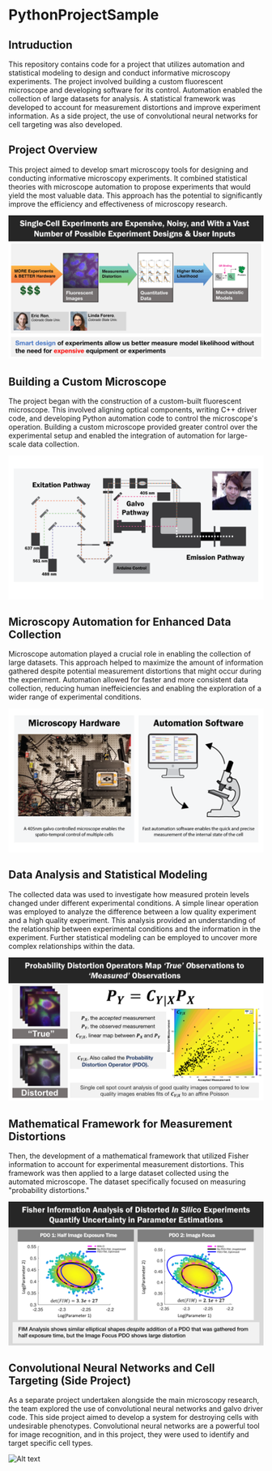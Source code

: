 # PythonProjectSample

## Intruduction
This repository contains code for a project that utilizes automation and statistical modeling to design and conduct informative microscopy experiments. The project involved building a custom fluorescent microscope and developing software for its control. Automation enabled the collection of large datasets for analysis. A statistical framework was developed to account for measurement distortions and improve experiment information.  As a side project, the use of convolutional neural networks for cell targeting was also developed.

## Project Overview

This project aimed to develop smart microscopy tools for designing and conducting informative microscopy experiments. It combined statistical theories with microscope automation to propose experiments that would yield the most valuable data. This approach has the potential to significantly improve the efficiency and effectiveness of microscopy research.


![Alt text](https://github.com/michaelpmay/PythonProjectSample/blob/main/SmartDesign.gif)

## Building a Custom Microscope

The project began with the construction of a custom-built fluorescent microscope. This involved aligning optical components, writing C++ driver code, and developing Python automation code to control the microscope's operation. Building a custom microscope provided greater control over the experimental setup and enabled the integration of automation for large-scale data collection.


![Alt text](https://github.com/michaelpmay/PythonProjectSample/blob/main/cartoon.png)

## Microscopy Automation for Enhanced Data Collection

Microscope automation played a crucial role in enabling the collection of large datasets. This approach helped to maximize the amount of information gathered despite potential measurement distortions that might occur during the experiment. Automation allowed for faster and more consistent data collection, reducing human ineffeiciencies and enabling the exploration of a wider range of experimental conditions.


![Alt text](https://github.com/michaelpmay/PythonProjectSample/blob/main/Intro.png)

## Data Analysis and Statistical Modeling

The collected data was used to investigate how measured protein levels changed under different experimental conditions. A simple linear operation was employed to analyze the difference between a low quality experiment and a high quality experiment. This analysis provided an understanding of the relationship between experimental conditions and the information in the experiment. Further statistical modeling can be employed to uncover more complex relationships within the data.


![Alt text](https://github.com/michaelpmay/PythonProjectSample/blob/main/pdo.png)

## Mathematical Framework for Measurement Distortions

Then, the development of a mathematical framework that utilized Fisher information to account for experimental measurement distortions. This framework was then applied to a large dataset collected using the automated microscope. The dataset specifically focused on measuring "probability distortions." 


![Alt text](https://github.com/michaelpmay/PythonProjectSample/blob/main/FisherInformation.png)

## Convolutional Neural Networks and Cell Targeting (Side Project)

As a separate project undertaken alongside the main microscopy research, the team explored the use of convolutional neural networks and galvo driver code. This side project aimed to develop a system for destroying cells with undesirable phenotypes. Convolutional neural networks are a powerful tool for image recognition, and in this project, they were used to identify and target specific cell types. 


![Alt text](https://github.com/michaelpmay/PythonProjectSample/blob/main/terminator.gif)